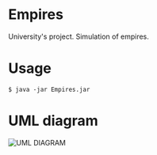 Empires
=======

University's project. Simulation of empires.


Usage
=======

    
    $ java -jar Empires.jar
    
UML diagram
===========

![UML DIAGRAM](https://raw.github.com/sergot/Empires/master/dia/Empires.jpg)
